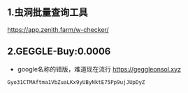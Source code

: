 ## 1.虫洞批量查询工具

https://app.zenith.farm/w-checker/

## 2.GEGGLE-Buy:0.0006

- google名称的错版，难道现在流行
  https://geggleonsol.xyz

```shell
Gyo31CTMAftma1VbZuaLKx9yUByNktE75Pp9ujJUpDyZ
```
